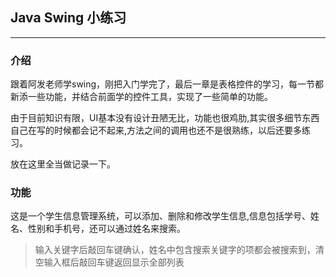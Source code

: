 ## Java Swing 小练习
---
### 介绍
跟着阿发老师学swing，刚把入门学完了，最后一章是表格控件的学习，每一节都新添一些功能，并结合前面学的控件工具，实现了一些简单的功能。 

由于目前知识有限，UI基本没有设计丑陋无比，功能也很鸡肋,其实很多细节东西自己在写的时候都会记不起来,方法之间的调用也还不是很熟练，以后还要多练习。

放在这里全当做记录一下。


### 功能
这是一个学生信息管理系统，可以添加、删除和修改学生信息,信息包括学号、姓名、性别和手机号，还可以通过姓名来搜索。

>输入关键字后敲回车键确认，姓名中包含搜索关键字的项都会被搜索到，清空输入框后敲回车键返回显示全部列表